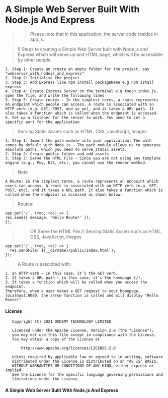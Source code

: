 # A Simple Web Server Built With Node.js And Express

> > Please note that in this application, the server code resides in app.js.

> 6 Steps to creating a Simple Web Server built with Node.js and Express which will serve up and HTML page, which will be accessible by other people.

```
1. Step 1: Create an create an empty folder for the project, say "webserver_with_nodejs_and_express"
2. Step 2: Initialise the project
3. Step 3: Add Express like npm install packageName e.g npm istall express
4. Step 4: Create Express Server on the terminal e.g touch index.js, open the file, and write the following lines
5. Step 5: Create routes - In the simplest terms, a route represents an endpoint which people can access. A route is associated with an HTTP verb (e.g. GET, POST, and so on), and it takes a URL path. It also takes a function which is called when the endpoint is accessed.
6. Set up a listener for the server to work. You need to set a specific port for the application
```

> Serving Static Assets such as HTML, CSS, JavaScript, Images

```
1. Step 1: Import the path module into your application. The path comes by default with Node.js - The path module allows us to generate absolute paths, which you need to serve static assets.
2. Step 2: Create public folder and add assets
3. Step 3: Serve the HTML File - Since you are not using any template engine (e.g., Pug, EJS, etc), you cannot use the render method.
```

> Note

```
A Route: In the simplest terms, a route represents an endpoint which users can access. A route is associated with an HTTP verb (e.g. GET, POST, etc), and it takes a URL path. It also takes a function which is called when the endpoint is accessed as shown below:
```

> Routes:

```
app.get('/', (req, res) => {
res.send({ message: 'Hello Route!' });
});
```

> > OR Serve the HTML File // Serving Static Assets such as HTML, CSS, JavaScript, Images

```
app.get('/', (req, res) => {
  res.sendFile(`${__dirname}/public/index.html`);
});
```

> A Route is associted with:

```
1. an HTTP verb — in this case, it’s the GET verb.
2. It takes a URL path — in this case, it’s the homepage (/).
3. It takes a function which will be called when you access the endpoint.
Therefore, when a user makes a GET request to your homepage, localhost:8080, the arrow function is called and will display "Hello Route!"
```

#### License

```
   Copyright (C) 2021 DODEMY TECHNOLOGY LIMITED

   Licensed under the Apache License, Version 2.0 (the "License");
   you may not use this file except in compliance with the License.
   You may obtain a copy of the License at

       http://www.apache.org/licenses/LICENSE-2.0

   Unless required by applicable law or agreed to in writing, software
   distributed under the License is distributed on an "AS IS" BASIS,
   WITHOUT WARRANTIES OR CONDITIONS OF ANY KIND, either express or implied.
   See the License for the specific language governing permissions and
   limitations under the License.
```

#### A Simple Web Server Built With Node.js And Express
